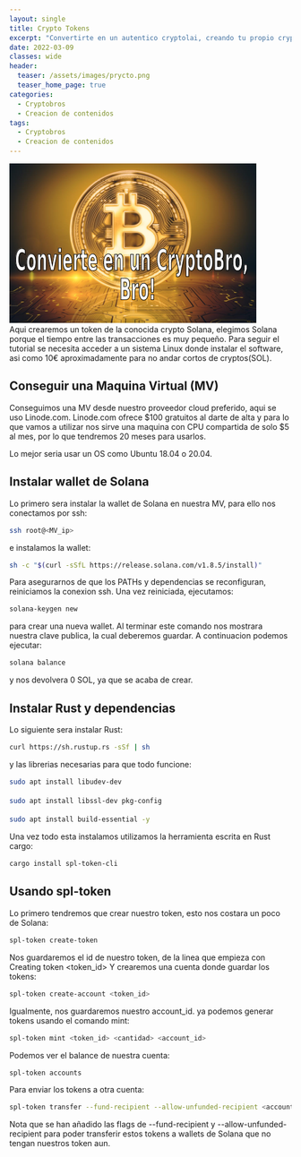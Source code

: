 ```yaml
---
layout: single
title: Crypto Tokens
excerpt: "Convertirte en un autentico cryptolai, creando tu propio crypto token"
date: 2022-03-09
classes: wide
header:
  teaser: /assets/images/prycto.png
  teaser_home_page: true
categories:
  - Cryptobros
  - Creacion de contenidos
tags:  
  - Cryptobros
  - Creacion de contenidos
---
```


![](/assets/images/prycto.png)
<br>
Aqui crearemos un token de la conocida crypto Solana, elegimos Solana porque el tiempo entre las transacciones es muy pequeño.
Para seguir el tutorial se necesita acceder a un sistema Linux donde instalar el software, asi como 10€ aproximadamente para no andar cortos de cryptos(SOL).

## Conseguir una Maquina Virtual (MV)

Conseguimos una MV desde nuestro proveedor cloud preferido, aqui se uso Linode.com.
Linode.com ofrece $100 gratuitos al darte de alta y para lo que vamos a utilizar nos sirve una maquina con CPU compartida de solo $5 al mes, por lo que tendremos 20 meses para usarlos.

Lo mejor seria usar un OS como Ubuntu 18.04 o 20.04.

## Instalar wallet de Solana

Lo primero sera instalar la wallet de Solana en nuestra MV, para ello nos conectamos por ssh:

```bash
ssh root@<MV_ip>
```
e instalamos la wallet:

```bash
sh -c "$(curl -sSfL https://release.solana.com/v1.8.5/install)"
```

Para asegurarnos de que los PATHs y dependencias se reconfiguran, reiniciamos la conexion ssh.
Una vez reiniciada, ejecutamos:

```bash
solana-keygen new 
```

para crear una nueva wallet. Al terminar este comando nos mostrara nuestra clave publica, la cual deberemos guardar.
A continuacion podemos ejecutar:

```bash 
solana balance
```

y nos devolvera 0 SOL, ya que se acaba de crear.

## Instalar Rust y dependencias

Lo siguiente sera instalar Rust:

```bash
curl https://sh.rustup.rs -sSf | sh 
```

 y las librerias necesarias para que todo funcione:

```bash
sudo apt install libudev-dev

sudo apt install libssl-dev pkg-config

sudo apt install build-essential -y
```


Una vez todo esta instalamos utilizamos la herramienta escrita en Rust cargo:

```bash
cargo install spl-token-cli
```
## Usando spl-token

Lo primero tendremos que crear nuestro token, esto nos costara un poco de Solana:

```bash
spl-token create-token
```

Nos guardaremos el id de nuestro token, de la linea que empieza con Creating token <token_id>
Y crearemos una cuenta donde guardar los tokens:

```bash
spl-token create-account <token_id> 
```

Igualmente, nos guardaremos nuestro account_id.
ya podemos generar tokens usando el comando mint:

```bash
spl-token mint <token_id> <cantidad> <account_id>
```

Podemos ver el balance de nuestra cuenta:

```bash
spl-token accounts
```

Para enviar los tokens a otra cuenta:
```bash
spl-token transfer --fund-recipient --allow-unfunded-recipient <account_id origen> <cantidad> <account_id destino>
```

Nota que se han añadido las flags de --fund-recipient y --allow-unfunded-recipient para poder transferir estos tokens a wallets de Solana que no tengan nuestros token aun.



